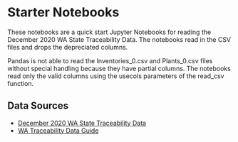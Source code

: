 # Starter Notebooks
These notebooks are a quick start Jupyter Notebooks for reading the December 2020 WA State Traceability Data.  The notebooks read in the CSV files and drops the depreciated columns.

Pandas is not able to read the Inventories_0.csv and Plants_0.csv files without special handling because they have partial columns.  The notebooks read only the valid columns using the usecols parameters of the read_csv function.


## Data Sources
* [December 2020 WA State Traceability Data](https://lcb.app.box.com/s/fnku9nr22dhx04f6o646xv6ad6fswfy9?page=1)
* [WA Traceability Data Guide](https://lcb.wa.gov/sites/default/files/publications/Marijuana/traceability/WALeafDataSystems_UserManual_v1.37.5_AddendumC_LicenseeUser.pdf)

